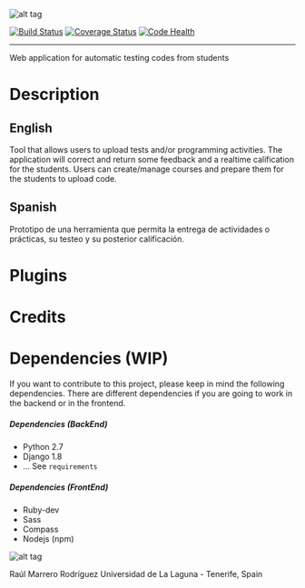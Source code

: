 ![alt tag](https://raw.githubusercontent.com/Rulox/codefett/develop/codefett/assets/images/logo_small.png)

[![Build Status](https://travis-ci.org/Rulox/codefett.svg)](https://travis-ci.org/Rulox/codefett) [![Coverage Status](https://coveralls.io/repos/Rulox/codefett/badge.svg?branch=develop&service=github)](https://coveralls.io/github/Rulox/codefett?branch=develop)
[![Code Health](https://landscape.io/github/Rulox/codefett/master/landscape.svg?style=flat)](https://landscape.io/github/Rulox/codefett/master)

-------
Web application for automatic testing codes from students

# Description
## English
Tool that allows users to upload tests and/or programming activities. The application will correct and return some feedback and a realtime calification for the students. Users can create/manage courses and prepare them for the students to upload code.

## Spanish
Prototipo de una herramienta que permita la entrega de actividades o prácticas, su testeo y su posterior calificación.

# Plugins
# Credits

# Dependencies (WIP)
If you want to contribute to this project, please keep in mind the following dependencies. There
are different dependencies if you are going to work in the backend or in the frontend.
##### Dependencies (BackEnd)
* Python 2.7
* Django 1.8
* ... See `requirements`

##### Dependencies (FrontEnd)
* Ruby-dev
* Sass
* Compass
* Nodejs (npm)

![alt tag](http://upload.wikimedia.org/wikipedia/commons/thumb/0/06/AGPLv3_Logo.svg/200px-AGPLv3_Logo.svg.png)

Raúl Marrero Rodríguez
Universidad de La Laguna - Tenerife, Spain
